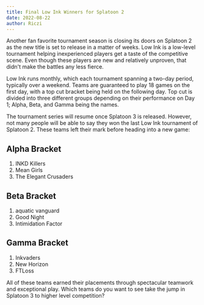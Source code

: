 ```yaml
---
title: Final Low Ink Winners for Splatoon 2
date: 2022-08-22
author: Riczi
---
```

Another fan favorite tournament season is closing its doors on Splatoon 2 as the new title is set to release in a matter of weeks. Low Ink is a low-level tournament helping inexperienced players get a taste of the competitive scene. Even though these players are new and relatively unproven, that didn't make the battles any less fierce.

Low Ink runs monthly, which each tournament spanning a two-day period, typically over a weekend. Teams are guaranteed to play 18 games on the first day, with a top cut bracket being held on the following day. Top cut is divided into three different groups depending on their performance on Day 1; Alpha, Beta, and Gamma being the names. 

The tournament series will resume once Splatoon 3 is released. However, not many people will be able to say they won the last Low Ink tournament of Splatoon 2. These teams left their mark before heading into a new game:

## Alpha Bracket
1. INKD Killers
2. Mean Girls
3. The Elegant Crusaders

## Beta Bracket
1. aquatic vanguard
2. Good Night
3. Intimidation Factor

## Gamma Bracket
1. Inkvaders
2. New Horizon
3. FTLoss

All of these teams earned their placements through spectacular teamwork and exceptional play. Which teams do you want to see take the jump in Splatoon 3 to higher level competition?